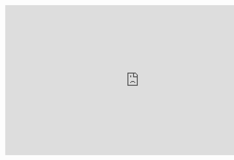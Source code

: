 <iframe width='853' height='480' src='https://embed.coggle.it/diagram/WvzaCOfgI1ZhOG7y/79b6988d5c413ece6cbc645e626430a7b2f9dcd24fea0e468cb77456c85b4033' frameborder='0' allowfullscreen></iframe>
